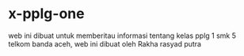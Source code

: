 # x-pplg-one
web ini dibuat untuk memberitau informasi tentang kelas pplg 1 smk 5 telkom banda aceh, web ini dibuat oleh Rakha rasyad putra
